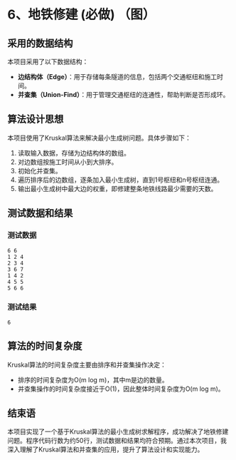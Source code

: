 # 6、地铁修建 (必做) （图）

## 采用的数据结构

本项目采用了以下数据结构：
- **边结构体（Edge）**：用于存储每条隧道的信息，包括两个交通枢纽和施工时间。
- **并查集（Union-Find）**：用于管理交通枢纽的连通性，帮助判断是否形成环。

## 算法设计思想

本项目使用了Kruskal算法来解决最小生成树问题。具体步骤如下：
1. 读取输入数据，存储为边结构体的数组。
2. 对边数组按施工时间从小到大排序。
3. 初始化并查集。
4. 遍历排序后的边数组，逐条加入最小生成树，直到1号枢纽和n号枢纽连通。
5. 输出最小生成树中最大边的权重，即修建整条地铁线路最少需要的天数。

## 测试数据和结果

### 测试数据
```
6 6
1 2 4
2 3 4
3 6 7
1 4 2
4 5 5
5 6 6
```

### 测试结果
```
6
```

## 算法的时间复杂度

Kruskal算法的时间复杂度主要由排序和并查集操作决定：
- 排序的时间复杂度为O(m log m)，其中m是边的数量。
- 并查集操作的时间复杂度接近于O(1)，因此整体时间复杂度为O(m log m)。

## 结束语

本项目实现了一个基于Kruskal算法的最小生成树求解程序，成功解决了地铁修建问题。程序代码行数为约50行，测试数据和结果均符合预期。通过本次项目，我深入理解了Kruskal算法和并查集的应用，提升了算法设计和实现能力。